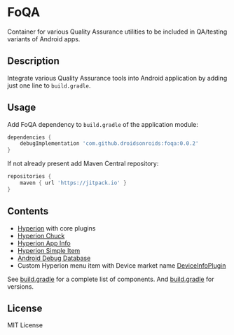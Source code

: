 # FoQA

Container for various Quality Assurance utilities to be included in QA/testing variants of Android apps.

## Description

Integrate various Quality Assurance tools into Android application by adding just one line to `build.gradle`.

## Usage

Add FoQA dependency to `build.gradle` of the application module:

```groovy
dependencies {
    debugImplementation 'com.github.droidsonroids:foqa:0.0.2'
}
```

If not already present add Maven Central repository:
```groovy
repositories {
    maven { url 'https://jitpack.io' }
}
```

## Contents

- [Hyperion](https://github.com/willowtreeapps/Hyperion-Android) with core plugins
- [Hyperion Chuck](https://github.com/Commit451/Hyperion-Chuck)
- [Hyperion App Info](https://github.com/willowtreeapps/Hyperion-Android)
- [Hyperion Simple Item](https://github.com/takahirom/Hyperion-Simple-Item)
- [Android Debug Database](https://github.com/amitshekhariitbhu/Android-Debug-Database)
- Custom Hyperion menu item with Device market name [DeviceInfoPlugin](library/src/main/java/pl/droidsonroids/foqa/DeviceInfoPlugin.java)

See [build.gradle](library/build.gradle) for a complete list of components. And [build.gradle](build.gradle) for versions.

## License

MIT License